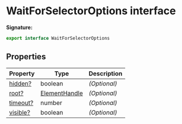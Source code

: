 # WaitForSelectorOptions interface

**Signature:**

```typescript
export interface WaitForSelectorOptions
```

## Properties

| Property                                                  | Type                                          | Description       |
| --------------------------------------------------------- | --------------------------------------------- | ----------------- |
| [hidden?](./puppeteer.waitforselectoroptions.hidden.md)   | boolean                                       | <i>(Optional)</i> |
| [root?](./puppeteer.waitforselectoroptions.root.md)       | [ElementHandle](./puppeteer.elementhandle.md) | <i>(Optional)</i> |
| [timeout?](./puppeteer.waitforselectoroptions.timeout.md) | number                                        | <i>(Optional)</i> |
| [visible?](./puppeteer.waitforselectoroptions.visible.md) | boolean                                       | <i>(Optional)</i> |
